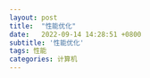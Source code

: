 ```yaml
---
layout: post
title:  "性能优化"
date:   2022-09-14 14:28:51 +0800
subtitle: '性能优化'
tags: 性能
categories: 计算机
---
```


### 